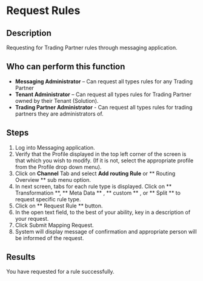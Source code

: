 # Request Rules
## Description
Requesting for Trading Partner rules through messaging application.
## Who can perform this function
* **Messaging Administrator** – Can request all types rules for any Trading Partner
* **Tenant Administrator** – Can request all types rules for Trading Partner owned by their Tenant (Solution).
* **Trading Partner Administrator** - Can request all types rules for trading partners they are administrators of.

## Steps
1. Log into Messaging application.
2. Verify that the Profile displayed in the top left corner of the screen is that which you wish to modify. (If it is not, select the appropriate profile from the Profile drop down menu).
3. Click on **Channel** Tab and select **Add routing Rule** or ** Routing Overview ** sub menu option.
4.  In next screen, tabs for each rule type is displayed. Click on ** Transformation **, ** Meta Data ** , ** custom ** , or ** Split ** to request specific rule type.
5. Click on ** Request Rule ** button.
6. In the open text field, to the best of your ability, key in a description of your request.
7. Click Submit Mapping Request.
8. System will display message of confirmation and appropriate person will be informed of the request.

## **Results**
You have requested for a rule successfully.
